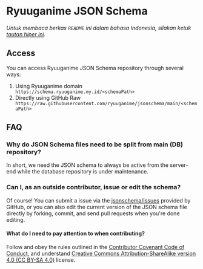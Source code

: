 # Ryuuganime JSON Schema
_Untuk membaca berkas `README` ini dalam bahasa Indonesia, silakan ketuk [tautan hiper ini](README.en_US.md)._

## Access
You can access Ryuuganime JSON Schema repository through several ways:
1. Using Ryuuganime domain```
https://schema.ryuuganime.my.id/<schemaPath>```
2. Directly using GitHub Raw```
https://raw.githubusercontent.com/ryuuganime/jsonschema/main/<schemaPath>```

## FAQ
### Why do JSON Schema files need to be split from main (DB) repository?
In short, we need the JSON schema to always be active from the server-end while the database repository is under maintenance.

### Can I, as an outside contributor, issue or edit the schema?
Of course! You can submit a issue via the [jsonschema/issues](https://github.com/ryuuganime/jsonschema/issues) provided by GitHub, or you can also edit the current version of the JSON schema file directly by forking, commit, and send pull requests when you're done editing.

#### What do I need to pay attention to when contributing?
Follow and obey the rules outlined in the [Contributor Covenant Code of Conduct](CODE_OF_CONDUCT.en_US.md.md), and understand [Creative Commons Attribution-ShareAlike version 4.0 (CC BY-SA 4.0)](LICENSE) license.